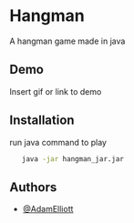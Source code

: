 # Hangman

A hangman game made in java

## Demo

Insert gif or link to demo


## Installation

run java command to play

```bash
   java -jar hangman_jar.jar
```

## Authors

- [@AdamElliott](https://github.com/adam731)

